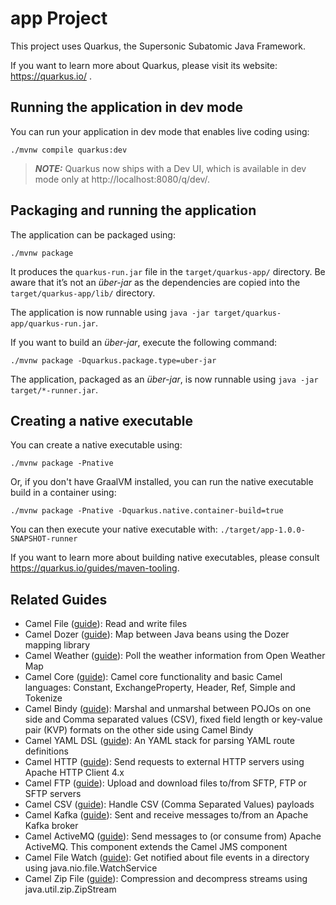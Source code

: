 # app Project

This project uses Quarkus, the Supersonic Subatomic Java Framework.

If you want to learn more about Quarkus, please visit its website: https://quarkus.io/ .

## Running the application in dev mode

You can run your application in dev mode that enables live coding using:
```shell script
./mvnw compile quarkus:dev
```

> **_NOTE:_**  Quarkus now ships with a Dev UI, which is available in dev mode only at http://localhost:8080/q/dev/.

## Packaging and running the application

The application can be packaged using:
```shell script
./mvnw package
```
It produces the `quarkus-run.jar` file in the `target/quarkus-app/` directory.
Be aware that it’s not an _über-jar_ as the dependencies are copied into the `target/quarkus-app/lib/` directory.

The application is now runnable using `java -jar target/quarkus-app/quarkus-run.jar`.

If you want to build an _über-jar_, execute the following command:
```shell script
./mvnw package -Dquarkus.package.type=uber-jar
```

The application, packaged as an _über-jar_, is now runnable using `java -jar target/*-runner.jar`.

## Creating a native executable

You can create a native executable using: 
```shell script
./mvnw package -Pnative
```

Or, if you don't have GraalVM installed, you can run the native executable build in a container using: 
```shell script
./mvnw package -Pnative -Dquarkus.native.container-build=true
```

You can then execute your native executable with: `./target/app-1.0.0-SNAPSHOT-runner`

If you want to learn more about building native executables, please consult https://quarkus.io/guides/maven-tooling.

## Related Guides

- Camel File ([guide](https://camel.apache.org/camel-quarkus/latest/reference/extensions/file.html)): Read and write files
- Camel Dozer ([guide](https://camel.apache.org/camel-quarkus/latest/reference/extensions/dozer.html)): Map between Java beans using the Dozer mapping library
- Camel Weather ([guide](https://camel.apache.org/camel-quarkus/latest/reference/extensions/weather.html)): Poll the weather information from Open Weather Map
- Camel Core ([guide](https://camel.apache.org/camel-quarkus/latest/reference/extensions/core.html)): Camel core functionality and basic Camel languages: Constant, ExchangeProperty, Header, Ref, Simple and Tokenize
- Camel Bindy ([guide](https://camel.apache.org/camel-quarkus/latest/reference/extensions/bindy.html)): Marshal and unmarshal between POJOs on one side and Comma separated values (CSV), fixed field length or key-value pair (KVP) formats on the other side using Camel Bindy
- Camel YAML DSL ([guide](https://camel.apache.org/camel-quarkus/latest/reference/extensions/yaml-dsl.html)): An YAML stack for parsing YAML route definitions
- Camel HTTP ([guide](https://camel.apache.org/camel-quarkus/latest/reference/extensions/http.html)): Send requests to external HTTP servers using Apache HTTP Client 4.x
- Camel FTP ([guide](https://camel.apache.org/camel-quarkus/latest/reference/extensions/ftp.html)): Upload and download files to/from SFTP, FTP or SFTP servers
- Camel CSV ([guide](https://camel.apache.org/camel-quarkus/latest/reference/extensions/csv.html)): Handle CSV (Comma Separated Values) payloads
- Camel Kafka ([guide](https://camel.apache.org/camel-quarkus/latest/reference/extensions/kafka.html)): Sent and receive messages to/from an Apache Kafka broker
- Camel ActiveMQ ([guide](https://camel.apache.org/camel-quarkus/latest/reference/extensions/activemq.html)): Send messages to (or consume from) Apache ActiveMQ. This component extends the Camel JMS component
- Camel File Watch ([guide](https://camel.apache.org/camel-quarkus/latest/reference/extensions/file-watch.html)): Get notified about file events in a directory using java.nio.file.WatchService
- Camel Zip File ([guide](https://camel.apache.org/camel-quarkus/latest/reference/extensions/zipfile.html)): Compression and decompress streams using java.util.zip.ZipStream
